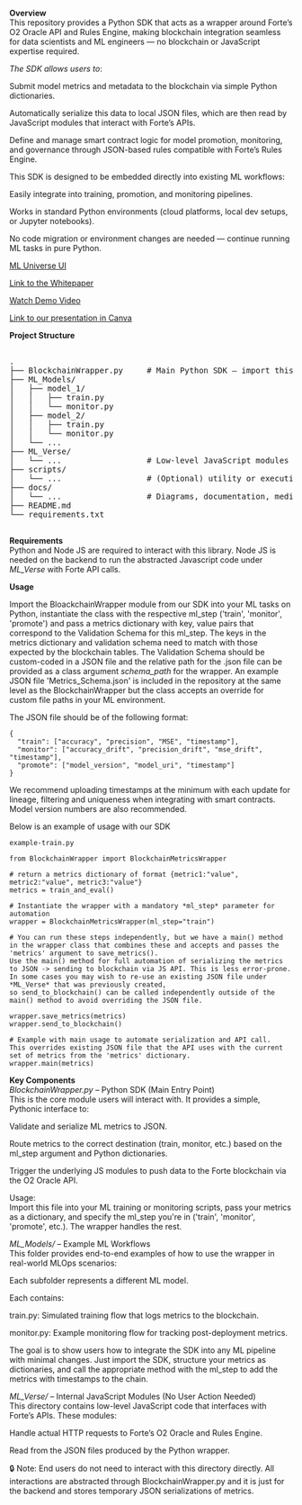 **Overview**<br>
This repository provides a Python SDK that acts as a wrapper around Forte’s O2 Oracle API and Rules Engine, making blockchain integration seamless for data scientists and ML engineers — no blockchain or JavaScript expertise required.

*The SDK allows users to*:<br>

Submit model metrics and metadata to the blockchain via simple Python dictionaries.<br>

Automatically serialize this data to local JSON files, which are then read by JavaScript modules that interact with Forte’s APIs.<br>

Define and manage smart contract logic for model promotion, monitoring, and governance through JSON-based rules compatible with Forte’s Rules Engine.<br>

This SDK is designed to be embedded directly into existing ML workflows:<br>

Easily integrate into training, promotion, and monitoring pipelines.<br>

Works in standard Python environments (cloud platforms, local dev setups, or Jupyter notebooks).<br>

No code migration or environment changes are needed — continue running ML tasks in pure Python.<br>

[ML Universe UI](docs/ML_Universe.png)

[Link to the Whitepaper](docs/Decentralized_MLOps_Forte.pdf)

[Watch Demo Video](https://drive.google.com/file/d/1prwQGhvPfFJFQurw3dcAGLovImfiImdn/view?usp=sharing)

[Link to our presentation in Canva](https://www.canva.com/design/DAGnhlJu3RY/EDm30vFwvf9E6uZmZzSOBw/edit?utm_content=DAGnhlJu3RY&utm_campaign=designshare&utm_medium=link2&utm_source=sharebutton)

**Project Structure**<br>
<pre> 
.
├── BlockchainWrapper.py     # Main Python SDK – import this in ML code
├── ML_Models/
│   ├── model_1/
│   │   ├── train.py
│   │   └── monitor.py
│   ├── model_2/
│   │   ├── train.py
│   │   └── monitor.py
│   └── ...
├── ML_Verse/
│   └── ...                  # Low-level JavaScript modules for Forte API calls
├── scripts/
│   └── ...                  # (Optional) utility or execution scripts
├── docs/
│   └── ...                  # Diagrams, documentation, media assets
├── README.md
└── requirements.txt
 </pre>

**Requirements**<br>
Python and Node JS are required to interact with this library. Node JS is needed on the backend to run the abstracted Javascript code under *ML_Verse* with Forte API calls.<br>

**Usage**<br>

Import the BloackchainWrapper module from our SDK into your ML tasks on Python, instantiate the class with the respective ml_step ('train', 'monitor', 'promote') and pass a metrics dictionary with key, value pairs that correspond to the Validation Schema for this ml_step. The keys in the metrics dictionary and validation schema need to match with those expected by the blockchain tables. The Validation Schema should be custom-coded in a JSON file and the relative path for the .json file can be provided as a class argument *schema_path* for the wrapper. An example JSON file 'Metrics_Schema.json' is included in the repository at the same level as the BlockchainWrapper but the class accepts an override for custom file paths in your ML environment.

The JSON file should be of the following format:
```
{
  "train": ["accuracy", "precision", "MSE", "timestamp"],
  "monitor": ["accuracy_drift", "precision_drift", "mse_drift", "timestamp"],
  "promote": ["model_version", "model_uri", "timestamp"]
}
```
We recommend uploading timestamps at the minimum with each update for lineage, filtering and uniqueness when integrating with smart contracts. Model version numbers are also recommended.

Below is an example of usage with our SDK
```
example-train.py

from BlockchainWrapper import BlockchainMetricsWrapper

# return a metrics dictionary of format {metric1:"value", metric2:"value", metric3:"value"}
metrics = train_and_eval()

# Instantiate the wrapper with a mandatory *ml_step* parameter for automation
wrapper = BlockchainMetricsWrapper(ml_step="train")

# You can run these steps independently, but we have a main() method in the wrapper class that combines these and accepts and passes the 'metrics' argument to save_metrics().
Use the main() method for full automation of serializing the metrics to JSON -> sending to blockchain via JS API. This is less error-prone.
In some cases you may wish to re-use an existing JSON file under *ML_Verse* that was previously created,
so send_to_blockchain() can be called independently outside of the main() method to avoid overriding the JSON file.

wrapper.save_metrics(metrics)
wrapper.send_to_blockchain()

# Example with main usage to automate serialization and API call.
This overrides existing JSON file that the API uses with the current set of metrics from the 'metrics' dictionary.
wrapper.main(metrics)

```

**Key Components**<br>
*BlockchainWrapper.py* – Python SDK (Main Entry Point)<br>
This is the core module users will interact with. It provides a simple, Pythonic interface to:<br>

Validate and serialize ML metrics to JSON.<br>

Route metrics to the correct destination (train, monitor, etc.) based on the ml_step argument and Python dictionaries.<br>

Trigger the underlying JS modules to push data to the Forte blockchain via the O2 Oracle API.<br>

Usage:<br>
Import this file into your ML training or monitoring scripts, pass your metrics as a dictionary, and specify the ml_step you're in ('train', 'monitor', 'promote', etc.). The wrapper handles the rest.<br>

*ML_Models/* – Example ML Workflows<br>
This folder provides end-to-end examples of how to use the wrapper in real-world MLOps scenarios:<br>

Each subfolder represents a different ML model.<br>

Each contains:<br>

train.py: Simulated training flow that logs metrics to the blockchain.<br>

monitor.py: Example monitoring flow for tracking post-deployment metrics.<br>

The goal is to show users how to integrate the SDK into any ML pipeline with minimal changes. Just import the SDK, structure your metrics as dictionaries, and call the appropriate method with the ml_step to add the metrics with timestamps to the chain.<br>

*ML_Verse/* – Internal JavaScript Modules (No User Action Needed)<br>
This directory contains low-level JavaScript code that interfaces with Forte’s APIs. These modules:<br>

Handle actual HTTP requests to Forte’s O2 Oracle and Rules Engine.<br>

Read from the JSON files produced by the Python wrapper.<br>

🔒 Note: End users do not need to interact with this directory directly. All interactions are abstracted through BlockchainWrapper.py and it is just for the backend and stores temporary JSON serializations of metrics.
